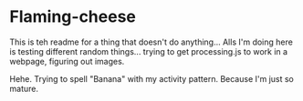 # Flaming-cheese
This is teh readme for a thing that doesn't do anything...
Alls I'm doing here is testing different random things... trying to get processing.js to work in a webpage, figuring out images.


Hehe.  Trying to spell "Banana" with my activity pattern.  Because I'm just so mature.
